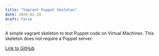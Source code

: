 ```yaml
---
title: "Vagrant Puppet Skeleton"
date: 2020-02-28
draft: false
---
```


A simple vagrant skeleton to test Puppet code on Virtual Machines. This skeleton does not require a Puppet server. 

[Link to GitHub](https://github.com/maartenbeeckmans/vagrant-puppet-skeleton)
